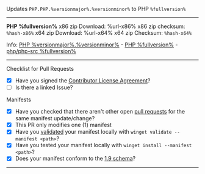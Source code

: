 Updates `PHP.PHP.%versionmajor%.%versionminor%` to PHP `%fullversion%`

---

**PHP %fullversion%**
x86 zip Download: %url-x86%
x86 zip checksum: `%hash-x86%`
x64 zip Download: %url-x64%
x64 zip Checksum: `%hash-x64%`

Info: [PHP %versionmajor%.%versionminor%](https://windows.php.net/download#php-%versionmajor%.%versionminor%) - [PHP %fullversion%](https://php.watch/versions/%versionmajor%.%versionminor%/releases/%fullversion%#download-windows) - [php/php-src %fullversion%](https://github.com/php/php-src/releases/tag/php-%fullversion%)

---

Checklist for Pull Requests
- [x] Have you signed the [Contributor License Agreement](https://cla.opensource.microsoft.com/microsoft/winget-pkgs)?
- [ ] Is there a linked Issue?

Manifests
- [x] Have you checked that there aren't other open [pull requests](https://github.com/microsoft/winget-pkgs/pulls) for the same manifest update/change?
- [x] This PR only modifies one (1) manifest
- [x] Have you [validated](https://github.com/microsoft/winget-pkgs/blob/master/doc/Authoring.md#validation) your manifest locally with `winget validate --manifest <path>`?
- [x] Have you tested your manifest locally with `winget install --manifest <path>`?
- [x] Does your manifest conform to the [1.9 schema](https://github.com/microsoft/winget-pkgs/tree/master/doc/manifest/schema/1.9.0)?

---
